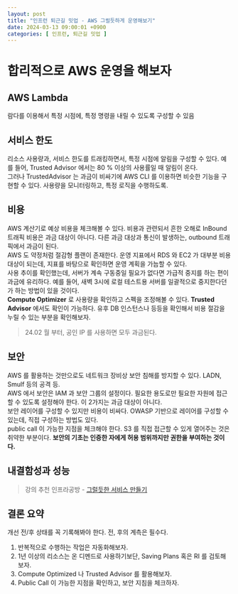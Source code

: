 ```yaml
---
layout: post
title: "인프런 퇴근길 밋업 - AWS 그럴듯하게 운영해보기"
date: 2024-03-13 09:00:01 +0900
categories: [ 인프런, 퇴근길 밋업 ]
---
```


# 합리적으로 AWS 운영을 해보자

## AWS Lambda

람다를 이용해서 특정 시점에, 특정 명령을 내릴 수 있도록 구성할 수 있음

## 서비스 한도

리소스 사용량과, 서비스 한도를 트래킹하면서, 특정 시점에 알림을 구성할 수 있다. 예를 들어, Trusted Advisor 에서는 80 % 이상의 사용률일 때 알림이 온다.
<br>
그러나 TrustedAdvisor 는 과금이 비싸기에 AWS CLI 를 이용하면 비슷한 기능을 구현할 수 있다. 사용량을 모니터링하고, 특정 로직을 수행하도록.

## 비용

AWS 계산기로 예상 비용을 체크해볼 수 있다. 비용과 관련되서 흔한 오해로 InBound 트래픽 비용은 과금 대상이 아니다. 다른 과금 대상과 통신이 발생하는, outbound 트래픽에서 과금이 된다.
<br>
AWS 도 약정처럼 절감형 플랜이 존재한다. 운영 지표에서 RDS 와 EC2 가 대부분 비용 대상이 되는데, 지표를 바탕으로 확인하면 운영 계획을 가늠할 수 있다.
<br>
사용 추이를 확인했는데, 서버가 계속 구동중일 필요가 없다면 가급적 중지를 하는 편이 과금에 유리하다. 예를 들어, 새벽 3시에 로컬 테스트용 서버를 일괄적으로 중지한다던가 하는 방법이 있을 것이다.
<br>
**Compute Optimizer** 로 사용량을 확인하고 스펙을 조정해볼 수 있다. **Trusted Advisor** 에서도 확인이 가능하다. 유후 DB 인스턴스나 등등을 확인해서 비용 절감을 누릴 수 있는 부분을 확인해보자.

> 24.02 월 부터, 공인 IP 를 사용하면 모두 과금된다.

## 보안

AWS 를 활용하는 것만으로도 네트워크 장비상 보안 침해를 방지할 수 있다. LADN, Smulf 등의 공격 등.
<br>
AWS 에서 보안은 IAM 과 보안 그룹의 설정이다. 필요한 용도로만 필요한 자원에 접근할 수 있도록 설정해야 한다. 이 2가지는 과금 대상이 아니다.
<br>
보안 레이어를 구성할 수 있지만 비용이 비싸다. OWASP 기반으로 레이어를 구성할 수 있는데, 직접 구성하는 방법도 있다.
<br>
public call 이 가능한 지점을 체크해야 한다. S3 를 직접 접근할 수 있게 열어주는 것은 취약한 부분이다. **보안의 기초는 인증한 자에게 허용 범위까지만 권한을 부여하는 것이다.**

## 내결함성과 성능

> 강의 추천 인프라공방 - [그럴듯한 서비스 만들기](https://www.inflearn.com/course/%EC%9D%B8%ED%94%84%EB%9D%BC-%EA%B3%B5%EB%B0%A9-%EC%84%9C%EB%B9%84%EC%8A%A4-%EB%A7%8C%EB%93%A4%EA%B8%B0?gad_source=1&gclid=Cj0KCQjw-r-vBhC-ARIsAGgUO2DoyIBYerjrIambfEmMp5FSELpUTUswgFR2iT5gwrYJ20rIaflqZb0aAqAtEALw_wcB)


## 결론 요약

개선 전/후 상태를 꼭 기록해봐야 한다. 전, 후의 계측은 필수다.
1. 반복적으로 수행하는 작업은 자동화해보자.
2. 1년 이상의 리소스는 온 디멘드로 사용하기보단, Saving Plans 혹은 RI 를 검토해보자.
3. Compute Optimized 나 Trusted Advisor 를 활용해보자.
4. Public Call 이 가능한 지점을 확인하고, 보안 지침을 체크하자.

